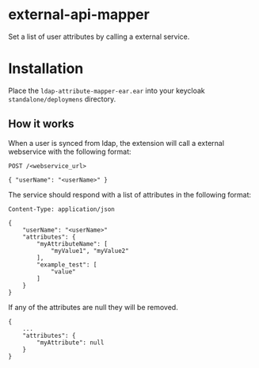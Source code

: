 # external-api-mapper

Set a list of user attributes by calling a external service.

# Installation

Place the `ldap-attribute-mapper-ear.ear` into your keycloak `standalone/deploymens` directory.

## How it works

When a user is synced from ldap, the extension will call a external webservice with the following format:

```
POST /<webservice_url>

{ "userName": "<userName>" } 
```

The service should respond with a list of attributes in the following format:


```
Content-Type: application/json

{
    "userName": "<userName>"
    "attributes": {
        "myAttributeName": [
            "myValue1", "myValue2"
        ],
        "example_test": [
            "value"
        ]
    }
}
```

If any of the attributes are null they will be removed.

```
{
    ...
    "attributes": {
        "myAttribute": null
    }
}